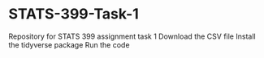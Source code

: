 # STATS-399-Task-1
Repository for STATS 399 assignment task 1
Download the CSV file
Install the tidyverse package
Run the code 
